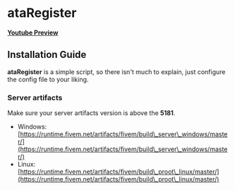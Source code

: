 # ataRegister

[**Youtube Preview**](https://youtu.be/rZK-ZeDYFZA?si=TqndKrcKpphQ9lPH)

## Installation Guide

**ataRegister** is a simple script, so there isn't much to explain, just configure the config file to your liking.

### Server artifacts

Make sure your server artifacts version is above the **5181**.

* Windows: [https://runtime.fivem.net/artifacts/fivem/build\_server\_windows/master/](https://runtime.fivem.net/artifacts/fivem/build\_server\_windows/master/)
* Linux: [https://runtime.fivem.net/artifacts/fivem/build\_proot\_linux/master/](https://runtime.fivem.net/artifacts/fivem/build\_proot\_linux/master/)
